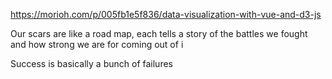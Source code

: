 https://morioh.com/p/005fb1e5f836/data-visualization-with-vue-and-d3-js

Our scars are like a road map, each tells a story of the battles we fought and how strong we are for coming out of i

Success is basically a bunch of failures